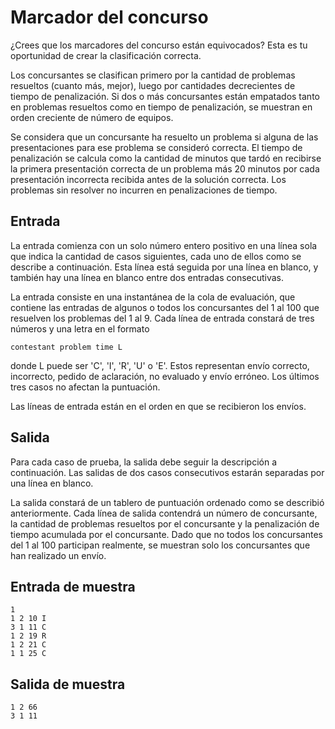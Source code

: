 # Marcador del concurso

¿Crees que los marcadores del concurso están equivocados? Esta es tu oportunidad de crear la clasificación correcta.

Los concursantes se clasifican primero por la cantidad de problemas resueltos (cuanto más, mejor), luego por cantidades decrecientes de tiempo de penalización. Si dos o más concursantes están empatados tanto en problemas resueltos como en tiempo de penalización, se muestran en orden creciente de número de equipos.

Se considera que un concursante ha resuelto un problema si alguna de las presentaciones para ese problema se consideró correcta. El tiempo de penalización se calcula como la cantidad de minutos que tardó en recibirse la primera presentación correcta de un problema más 20 minutos por cada presentación incorrecta recibida antes de la solución correcta. Los problemas sin resolver no incurren en penalizaciones de tiempo.

## Entrada
La entrada comienza con un solo número entero positivo en una línea sola que indica la cantidad de casos siguientes, cada uno de ellos como se describe a continuación. Esta línea está seguida por una línea en blanco, y también hay una línea en blanco entre dos entradas consecutivas.

La entrada consiste en una instantánea de la cola de evaluación, que contiene las entradas de algunos o todos los concursantes del 1 al 100 que resuelven los problemas del 1 al 9. Cada línea de entrada constará de tres números y una letra en el formato

```
contestant problem time L
```

donde L puede ser 'C', 'I', 'R', 'U' o 'E'. Estos representan envío correcto, incorrecto, pedido de aclaración, no evaluado y envío erróneo. Los últimos tres casos no afectan la puntuación.

Las líneas de entrada están en el orden en que se recibieron los envíos.

## Salida
Para cada caso de prueba, la salida debe seguir la descripción a continuación. Las salidas de dos casos consecutivos estarán separadas por una línea en blanco.

La salida constará de un tablero de puntuación ordenado como se describió anteriormente. Cada línea de salida contendrá un número de concursante, la cantidad de problemas resueltos por el concursante y la penalización de tiempo acumulada por el concursante. Dado que no todos los concursantes del 1 al 100 participan realmente, se muestran solo los concursantes que han realizado un envío.

## Entrada de muestra
```
1
1 2 10 I
3 1 11 C
1 2 19 R
1 2 21 C
1 1 25 C
```

## Salida de muestra
```
1 2 66
3 1 11
```